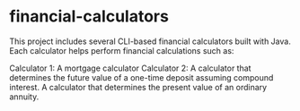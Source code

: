 # financial-calculators

This project includes several CLI-based financial calculators built with Java.  
Each calculator helps perform financial calculations such as:

Calculator 1: A mortgage calculator
Calculator 2: A calculator that determines the future value of a
one-time deposit assuming compound interest.
A calculator that determines the present value of an
ordinary annuity.
